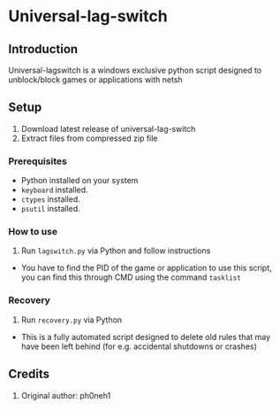 # Universal-lag-switch

## Introduction
Universal-lagswitch is a windows exclusive python script designed to unblock/block games or applications with netsh

## Setup
1. Download latest release of universal-lag-switch
2. Extract files from compressed zip file

### Prerequisites
- Python installed on your system
- `keyboard` installed.
- `ctypes` installed.
- `psutil` installed.

### How to use
1. Run `lagswitch.py` via Python and follow instructions
- You have to find the PID of the game or application to use this script, you can find this through CMD using the command `tasklist`

### Recovery
1. Run `recovery.py` via Python
- This is a fully automated script designed to delete old rules that may have been left behind (for e.g. accidental shutdowns or crashes)

## Credits
1. Original author: ph0neh1

